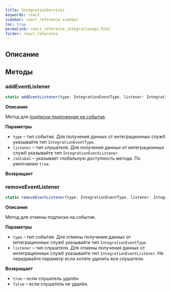 ```yaml
---
title: IntegrationServices
keywords: react
sidebar: react_reference_sidebar
toc: true
permalink: react_reference_integrationapi.html
folder: react_reference
---
```


## Описание

## Методы

### addEventListener

```js
static addEventListener(type: IntegrationEventType, listener: IntegrationEventListener, isGlobal: boolean = true): void
```

**Описание**

Метод для [подписки приложения на события](./react_reference_introduction.html#eventslistening).

**Параметры**

* `type` – тип события. Для получения данных от интеграционных служб указывайте тип `IntegrationEventType`.
* `listener` – тип слушателя. Для получения данных от интеграционных служб указывайте тип `IntegrationEventListener`.
* `isGlobal` – указывает глобальную доступность метода. По умолчанию `true`.

**Возвращает**

### removeEventListener

```js
static removeEventListener(type: IntegrationEventType, listener: IntegrationEventListener): boolean
```

**Описание**

Метод для отмены подписки на события.

**Параметры**

* `type` – тип события. Для отмены получения данных от интеграционных служб указывайте тип `IntegrationEventType`.
* `listener` – тип слушателя. Для отмены получения данных от интеграционных служб указывайте тип `IntegrationEventListener`. Не передавайте параметр если хотите удалить все слушатели.

**Возвращает**

* `true` – если слушатель удалён.
* `false` – если слушатель не удалён.
